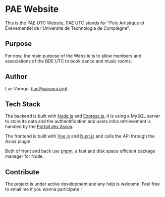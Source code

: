 # PAE Website

This is the PAE UTC Website, PAE UTC stands for "Pole Artistique et Évènementiel de l'Université de Technologie de Compiègne".

## Purpose

For now, the main purpose of the Website is to allow members and associations of the BDE UTC to book dance and music rooms.

## Author

Luc Varoqui (luc@varoqui.org)

## Tech Stack

The backend is built with [Node.js](https://nodejs.org/en/) and [Express.js](https://expressjs.com/fr/), it is using a MySQL server to store its data and the authentification and users infos retrievement is handled by the [Portail des Assos](https://github.com/simde-utc/portail).

The frontend is built with [Vue.js](https://vuejs.org/) and [Nuxt.js](https://nuxtjs.org) and calls the API through the Axios plugin.

Both of front and back use [pnpm](https://pnpm.js.org/), a fast and disk space efficient package manager for Node.

## Contribute

The project is under active development and any help is welcome. Feel free to email me if you wanna participate !